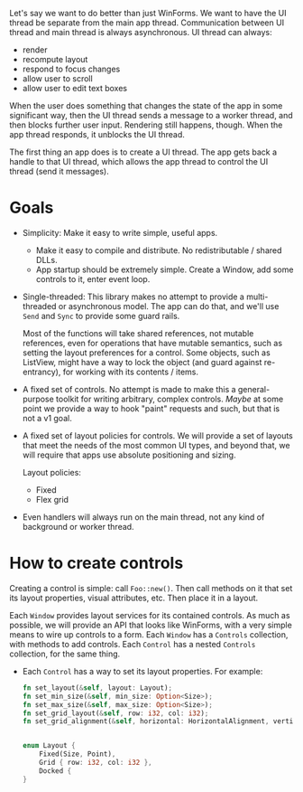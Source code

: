 

Let's say we want to do better than just WinForms.
We want to have the UI thread be separate from the main app thread.
Communication between UI thread and main thread is always asynchronous.
UI thread can always:
* render
* recompute layout
* respond to focus changes
* allow user to scroll
* allow user to edit text boxes

When the user does something that changes the state of the app in some
significant way, then the UI thread sends a message to a worker thread, and
then blocks further user input. Rendering still happens, though. When the
app thread responds, it unblocks the UI thread.


The first thing an app does is to create a UI thread. The app gets back a
handle to that UI thread, which allows the app thread to control the UI thread
(send it messages).



# Goals

* Simplicity: Make it easy to write simple, useful apps.
    + Make it easy to compile and distribute. No redistributable / shared DLLs.
    + App startup should be extremely simple. Create a Window, add some
      controls to it, enter event loop.

* Single-threaded: This library makes no attempt to provide a multi-threaded
  or asynchronous model. The app can do that, and we'll use `Send` and `Sync`
  to provide some guard rails.

  Most of the functions will take shared references, not mutable references,
  even for operations that have mutable semantics, such as setting the layout
  preferences for a control. Some objects, such as ListView, might have a way
  to lock the object (and guard against re-entrancy), for working with its
  contents / items.

* A fixed set of controls. No attempt is made to make this a general-purpose
  toolkit for writing arbitrary, complex controls. _Maybe_ at some point we
  provide a way to hook "paint" requests and such, but that is not a v1 goal.

* A fixed set of layout policies for controls. We will provide a set of layouts
  that meet the needs of the most common UI types, and beyond that, we will
  require that apps use absolute positioning and sizing.

  Layout policies:

  * Fixed
  * Flex grid

* Even handlers will always run on the main thread, not any kind of background
  or worker thread.


# How to create controls

Creating a control is simple: call `Foo::new()`. Then call methods on it that
set its layout properties, visual attributes, etc. Then place it in a layout.

Each `Window` provides layout services for its contained controls. As much as
possible, we will provide an API that looks like WinForms, with a very simple
means to wire up controls to a form. Each `Window` has a `Controls` collection,
with methods to add controls. Each `Control` has a nested `Controls` collection,
for the same thing.

* Each `Control` has a way to set its layout properties. For example:

  ```rust
  fn set_layout(&self, layout: Layout);
  fn set_min_size(&self, min_size: Option<Size>);
  fn set_max_size(&self, max_size: Option<Size>);
  fn set_grid_layout(&self, row: i32, col: i32);
  fn set_grid_alignment(&self, horizontal: HorizontalAlignment, vertical: VerticalAlignment);


  enum Layout {
      Fixed(Size, Point),
      Grid { row: i32, col: i32 },
      Docked {
  }



  ```


